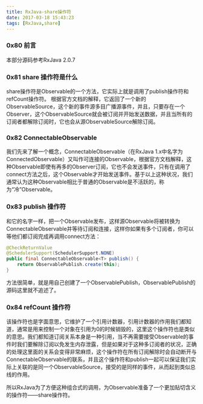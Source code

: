 ```yaml
---
title: RxJava-share操作符
date: 2017-03-18 15:43:23
tags: [RxJava,share]
---
```


### 0x80 前言

本部分源码参考RxJava 2.0.7

### 0x81 share 操作符是什么

share操作符是Observable的一个方法，它实际上就是调用了publish操作符和refCount操作符。
根据官方文档的解释，它返回了一个新的ObservableSource，这个新的事件源多目广播源事件，并且，只要存在一个Observer，这个ObservableSource就会被订阅并开始发送数据，并且当所有的订阅者都解除订阅时，它也会从源ObservableSource解除订阅。

### 0x82 ConnectableObservable

我们先来了解一个概念，ConnectableObservable（在RxJava 1.x中名字为ConnectedObservable）又叫作可连接的Observable，根据官方文档解释，这种Observable即使有再多的Observer订阅，它也不会发送事件，只有在调用了connect方法之后，这个Observable才开始发送事件。基于以上这种状况，我们通常认为这种Observable相比于普通的Observable是不活跃的，称为“冷”Observable。

<!--more-->

### 0x83 publish 操作符

和它的名字一样，把一个Observable发布，这样源Observable将被转换为ConnectableObservable并等待订阅和连接，这样你如果有多个订阅者，你可以等他们都订阅完成再调用connect方法：

```Java
@CheckReturnValue
@SchedulerSupport(SchedulerSupport.NONE)
public final ConnectableObservable<T> publish() {
    return ObservablePublish.create(this);
}
```

方法很简单，就是用自己创建了一个ObservablePublish，ObservablePublish的源码这里就不追述了。

### 0x84 refCount 操作符

该操作符也是字面意思，它维护了一个引用计数器，引用计数器的作用我们都知道，通常是用来控制一个对象在引用为0的时候销毁的，这里这个操作符也是类似的意思。我们都知道订阅关系本身是一种引用，当不再需要接受Observable的事件时我们要解除订阅以免发生内存泄露，但是如果对于这种多订阅者的状况，正确的处理这里面的关系会变得非常麻烦，这个操作符在所有订阅解除时会自动断开与ConnectableObservable的联系，并且这个操作符和publish一起可以保证我们实际上关联的是同一个ObservableSource，接受的是同样的事件，从而起到类似总线的作用。

所以RxJava为了方便这种组合式的调用，为Observable准备了一个更加贴切含义的操作符——share操作符。
